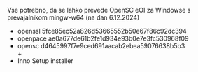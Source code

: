 Vse potrebno, da se lahko prevede OpenSC eOI za Windowse s prevajalnikom mingw-w64 (na dan 6.12.2024)

+ openssl 5fce85ec52a826d53665552b50e67f86c92dc394
+ openpace ae0a677de61b2fe1d934e93b0e7e3fc530968f09
+ opensc d4645997f7e9ced691aacab2ebea59076638b5b3\
\+
+ Inno Setup installer
